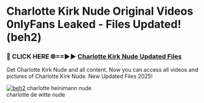 # Charlotte Kirk Nude Original Videos 0nlyFans Leaked - Files Updated! (beh2)

<h3>🔴 CLICK HERE 🌐==►► <a href="https://tinyurl.com/yrmya6cz" rel="nofollow">Charlotte Kirk Nude Updated Files</a></h3>

Get Charlotte Kirk Nude and all content. Now you can access all videos and pictures of Charlotte Kirk Nude. New Updated Files 2025!

[![beh2](https://i.imgur.com/FMdXYCs.gif)](https://tinyurl.com/yrmya6cz)
charlotte heinimann nude<br>
charlotte de witte nude